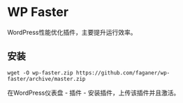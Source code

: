 # WP Faster
WordPress性能优化插件，主要提升运行效率。

## 安装

`wget -O wp-faster.zip https://github.com/faganer/wp-faster/archive/master.zip`

在WordPress仪表盘 - 插件 - 安装插件，上传该插件并且激活。